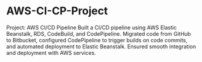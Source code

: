 # AWS-CI-CP-Project
Project: AWS CI/CD Pipeline Built a CI/CD pipeline using AWS Elastic Beanstalk, RDS, CodeBuild, and CodePipeline. Migrated code from GitHub to Bitbucket, configured CodePipeline to trigger builds on code commits, and automated deployment to Elastic Beanstalk. Ensured smooth integration and deployment with AWS services.

